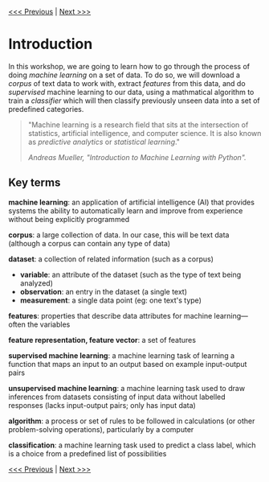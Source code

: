 [<<< Previous](../README.md) | [Next >>>](02-installation.md)

# Introduction

In this workshop, we are going to learn how to go through the process of doing *machine learning* on a set of data.   To do so, we will download a *corpus* of text data to work with, extract *features* from this data, and do *supervised* machine learning to our data, using a mathmatical algorithm to train a *classifier* which will then classify previously unseen data into a set of predefined categories.

> "Machine learning is a research field that sits at the intersection of statistics, artificial intelligence, and computer science. It is also known as *predictive analytics* or *statistical learning*."  
>  
> <cite>Andreas Mueller, "Introduction to Machine Learning with Python".</cite>

## Key terms

**machine learning**: an application of artificial intelligence (AI) that provides systems the ability to automatically learn and improve from experience without being explicitly programmed

**corpus**: a large collection of data.  In our case, this will be text data (although a corpus can contain any type of data)

**dataset**: a collection of related information (such as a corpus)

- **variable**: an attribute of the dataset (such as the type of text being analyzed)
- **observation**: an entry in the dataset (a single text)
- **measurement**: a single data point (eg: one text's type)

**features**: properties that describe data attributes for machine learning—often the variables

**feature representation, feature vector**: a set of features

**supervised machine learning**:  a machine learning task of learning a function that maps an input to an output based on example input-output pairs

**unsupervised machine learning**: a machine learning task used to draw inferences from datasets consisting of input data without labelled responses (lacks input-output pairs; only has input data)

**algorithm**: a process or set of rules to be followed in calculations (or other problem-solving operations), particularly by a computer

**classification**: a machine learning task used to predict a class label, which is a choice from a predefined list of possibilities

[<<< Previous](../README.md) | [Next >>>](02-installation.md)
